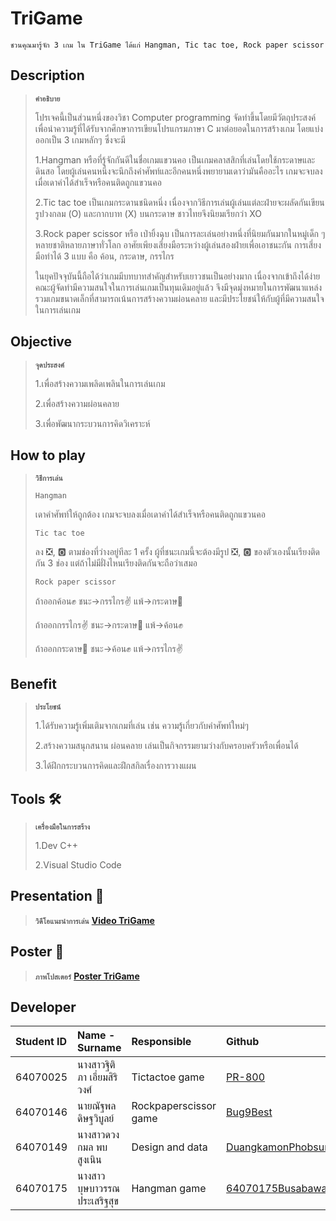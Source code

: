 # TriGame
`ชวนคุณมารู้จัก 3 เกม ใน TriGame ได้แก่ Hangman, Tic tac toe, Rock paper scissor`
## Description
>**`คำอธิบาย`**
>
>โปรเจคนี้เป็นส่วนหนึ่งของวิชา Computer programming จัดทำขึ้นโดยมีวัตถุประสงค์เพื่อนำความรู้ที่ได้รับจากศึกษาการเขียนโปรแกรมภาษา C มาต่อยอดในการสร้างเกม โดยแบ่งออกเป็น 3 เกมหลักๆ ซึ่งจะมี
>
>1.Hangman หรือที่รู้จักกันดีในชื่อเกมแขวนคอ เป็นเกมคลาสสิกที่เล่นโดยใช้กระดาษและดินสอ โดยผู้เล่นคนหนึ่งจะนึกถึงคำศัพท์และอีกคนหนึ่งพยายามเดาว่ามันคืออะไร เกมจะจบลงเมื่อเดาคำได้สำเร็จหรือคนติดถูกแขวนคอ
>
>2.Tic tac toe เป็นเกมกระดานชนิดหนึ่ง เนื่องจากวิธีการเล่นผู้เล่นแต่ละฝ่ายจะผลัดกันเขียนรูปวงกลม (O) และกากบาท (X) บนกระดาษ ชาวไทยจึงนิยมเรียกว่า XO
>
>3.Rock paper scissor หรือ เป่ายิ้งฉุบ เป็นการละเล่นอย่างหนึ่งที่นิยมกันมากในหมู่เด็ก ๆ หลายชาติหลายภาษาทั่วโลก อาศัยเพียงเสี่ยงมือระหว่างผู้เล่นสองฝ่ายเพื่อเอาชนะกัน การเสี่ยงมือทำได้ 3 แบบ คือ ค้อน, กระดาษ, กรรไกร
>
>ในยุคปัจจุบันนี้ถือได้ว่าเกมมีบทบาทสำคัญสำหรับเยาวชนเป็นอย่างมาก เนื่องจากเข้าถึงได้ง่าย คณะผู้จัดทำมีความสนใจในการเล่นเกมเป็นทุนเดิมอยู่แล้ว จึงมีจุดมุ่งหมายในการพัฒนาแหล่งรวมเกมขนาดเล็กที่สามารถเน้นการสร้างความผ่อนคลาย และมีประโยชน์ให้กับผู้ที่มีความสนใจในการเล่นเกม

## Objective 
>**`จุดประสงค์`**
>
>1.เพื่อสร้างความเพลิดเพลินในการเล่นเกม
>
>2.เพื่อสร้างความผ่อนคลาย
>
>3.เพื่อพัฒนากระบวนการคิดวิเคราะห์

## How to play
>**`วิธีการเล่น`**
>
>`Hangman`
>
>เดาคำศัพท์ให้ถูกต้อง เกมจะจบลงเมื่อเดาคำได้สำเร็จหรือคนติดถูกแขวนคอ
>
>`Tic tac toe`
>
>ลง ❎, 🅾️ ตามช่องที่ว่างอยู่ทีละ 1 ครั้ง ผู้ที่ชนะเกมนี้จะต้องมีรูป ❎, 🅾️ ของตัวเองนั้นเรียงติดกัน 3 ช่อง แต่ถ้าไม่มีฝั่งไหนเรียงติดกันจะถือว่าเสมอ
>
>`Rock paper scissor`
>
>ถ้าออกค้อน✊     ชนะ->กรรไกร✌️   แพ้->กระดาษ🤚
>
>ถ้าออกกรรไกร✌️   ชนะ->กระดาษ🤚  แพ้->ค้อน✊
>
>ถ้าออกกระดาษ🤚  ชนะ->ค้อน✊     แพ้->กรรไกร✌️

## Benefit
>**`ประโยชน์`**
>
>1.ได้รับความรู้เพิ่มเติมจากเกมที่เล่น เช่น ความรู้เกี่ยวกับคำศัพท์ใหม่ๆ
>
>2.สร้างความสนุกสนาน ผ่อนคลาย เล่นเป็นกิจกรรมยามว่างกับครอบครัวหรือเพื่อนได้
>
>3.ได้ฝึกกระบวนการคิดและฝึกสกิลเรื่องการวางแผน

## Tools 🛠️
> **`เครื่องมือในการสร้าง`**
> 
> 1.Dev C++
> 
> 2.Visual Studio Code

## Presentation 🎥
>**`วิดีโอแนะนำการเล่น`**
>**[Video TriGame](https://youtu.be/ZvATbhXULls)**

## Poster 🎨
>**`ภาพโปสเตอร์`**
**[Poster TriGame](https://media.discordapp.net/attachments/859036086319710208/972434195110588466/Compro-poster.png?width=468&height=663)**

## Developer
| Student ID | Name - Surname |  Responsible | Github |
| :-------- | :-------- | :--------- |:--------- |
| 64070025 | นางสาวฐิติภา เอี่ยมสิริวงศ์ | Tictactoe game | [PR-800](https://github.com/PR-800) |
| 64070146 | นายณัฐพล ดิษฐวิบูลย์ | Rockpaperscissor game | [Bug9Best](https://github.com/Bug9Best) |
| 64070149 | นางสาวดวงกมล พบสูงเนิน | Design and data | [DuangkamonPhobsungnoen](https://github.com/DuangkamonPhobsungnoen) |
| 64070175 | นางสาวบุษบาวรรณ ประเสริฐสุข | Hangman game | [64070175Busabawan](https://github.com/64070175Busabawan) |
